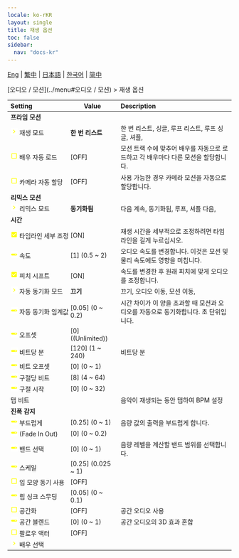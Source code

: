 ```yaml
---
locale: ko-rKR
layout: single
title: 재생 옵션
toc: false
sidebar:
  nav: "docs-kr"
---
```

[Eng](/dancexr/menu/2025.4/motion/motion_loader) | [繁中](/tw/dancexr/menu/2025.4/motion/motion_loader) | [日本語](/jp/dancexr/menu/2025.4/motion/motion_loader) | [한국어](/kr/dancexr/menu/2025.4/motion/motion_loader) | [简中](/zh/dancexr/menu/2025.4/motion/motion_loader)

[오디오 / 모션](../menu#오디오 / 모션) > 재생 옵션



| Setting | Value | Description |
| :--- | --- | :--- |
|<nobr> <b>프라임 모션</b></nobr>|| 
|<nobr> ![chevron icon](/images/icon/ic_chevron.png)  재생 모드</nobr>| **한 번 리스트** | 한 번 리스트, 싱글, 루프 리스트, 루프 싱글, 셔플,  |
|<nobr> ![check_off icon](/images/icon/ic_check_off.png)  배우 자동 로드</nobr>| [OFF] | 모션 트랙 수에 맞추어 배우를 자동으로 로드하고 각 배우마다 다른 모션을 할당합니다.
|<nobr> ![check_off icon](/images/icon/ic_check_off.png)  카메라 자동 할당</nobr>| [OFF] | 사용 가능한 경우 카메라 모션을 자동으로 할당합니다.
|<nobr> <b>리믹스 모션</b></nobr>|| 
|<nobr> ![chevron icon](/images/icon/ic_chevron.png)  리믹스 모드</nobr>| **동기화됨** | 다음 계속, 동기화됨, 루프, 셔플 다음,  |
|<nobr> <b>시간</b></nobr>|| 
|<nobr> ![check_on icon](/images/icon/ic_check_on.png)  타임라인 세부 조정</nobr>| [ON] | 재생 시간을 세부적으로 조정하려면 타임라인을 길게 누르십시오.
|<nobr> ![slider icon](/images/icon/ic_slider.png)  속도</nobr>| [1] (0.5 ~ 2) | 오디오 속도를 변경합니다. 이것은 모션 및 물리 속도에도 영향을 미칩니다.
|<nobr> ![check_on icon](/images/icon/ic_check_on.png)  피치 시프트</nobr>| [ON] | 속도를 변경한 후 원래 피치에 맞게 오디오를 조정합니다.
|<nobr> ![chevron icon](/images/icon/ic_chevron.png)  자동 동기화 모드</nobr>| **끄기** | 끄기, 오디오 이동, 모션 이동,  |
|<nobr> ![slider icon](/images/icon/ic_slider.png)  자동 동기화 임계값</nobr>| [0.05] (0 ~ 0.2) | 시간 차이가 이 양을 초과할 때 모션과 오디오를 자동으로 동기화합니다. 초 단위입니다.
|<nobr> ![slider icon](/images/icon/ic_slider.png)  오프셋</nobr>| [0] ((Unlimited)) | 
|<nobr> ![slider icon](/images/icon/ic_slider.png)  비트당 분</nobr>| [120] (1 ~ 240) | 비트당 분
|<nobr> ![slider icon](/images/icon/ic_slider.png)  비트 오프셋</nobr>| [0] (0 ~ 1) | 
|<nobr> ![slider icon](/images/icon/ic_slider.png)  구절당 비트</nobr>| [8] (4 ~ 64) | 
|<nobr> ![slider icon](/images/icon/ic_slider.png)  구절 시작</nobr>| [0] (0 ~ 32) | 
|<nobr> 탭 비트</nobr>|| 음악이 재생되는 동안 탭하여 BPM 설정
|<nobr> <b>진폭 감지</b></nobr>|| 
|<nobr> ![slider icon](/images/icon/ic_slider.png)  부드럽게</nobr>| [0.25] (0 ~ 1) | 음량 값의 출력을 부드럽게 합니다.
|<nobr> ![slider icon](/images/icon/ic_slider.png)  (Fade In Out)</nobr>| [0] (0 ~ 0.2) | 
|<nobr> ![slider icon](/images/icon/ic_slider.png)  밴드 선택</nobr>| [0] (0 ~ 1) | 음량 레벨을 계산할 밴드 범위를 선택합니다.
|<nobr> ![slider icon](/images/icon/ic_slider.png)  스케일</nobr>| [0.25] (0.025 ~ 1) | 
|<nobr> ![check_off icon](/images/icon/ic_check_off.png)  입 모양 동기 사용</nobr>| [OFF] | 
|<nobr> ![slider icon](/images/icon/ic_slider.png)  립 싱크 스무딩</nobr>| [0.05] (0 ~ 0.1) | 
|<nobr> ![check_off icon](/images/icon/ic_check_off.png)  공간화</nobr>| [OFF] | 공간 오디오 사용
|<nobr> ![slider icon](/images/icon/ic_slider.png)  공간 블렌드</nobr>| [0] (0 ~ 1) | 공간 오디오의 3D 효과 혼합
|<nobr> ![check_off icon](/images/icon/ic_check_off.png)  팔로우 액터</nobr>| [OFF] | 
|<nobr> ![chevron icon](/images/icon/ic_chevron.png)  배우 선택</nobr>|  |  |
